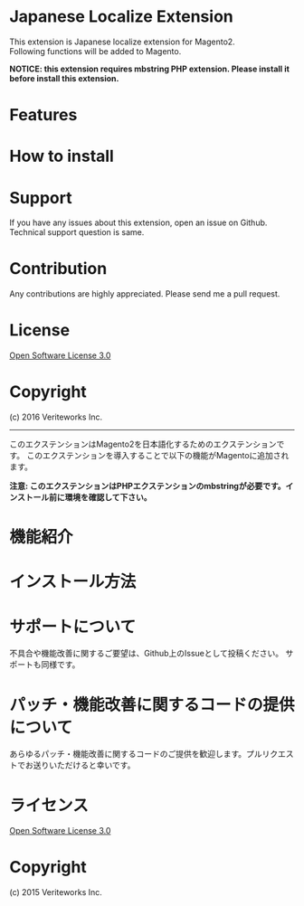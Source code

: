 Japanese Localize Extension
================
This extension is Japanese localize extension for Magento2.  
Following functions will be added to Magento.

**NOTICE: this extension requires mbstring PHP extension. Please install it before install this extension.**

# Features



# How to install



# Support

If you have any issues about this extension, open an issue on Github.
Technical support question is same. 

# Contribution

Any contributions are highly appreciated. Please send me a pull request.

# License

[Open Software License 3.0](http://opensource.org/licenses/osl-3.0.php)

# Copyright

(c) 2016 Veriteworks Inc.

***

このエクステンションはMagento2を日本語化するためのエクステンションです。
このエクステンションを導入することで以下の機能がMagentoに追加されます。

**注意: このエクステンションはPHPエクステンションのmbstringが必要です。インストール前に環境を確認して下さい。**

# 機能紹介



# インストール方法



# サポートについて

不具合や機能改善に関するご要望は、Github上のIssueとして投稿ください。
サポートも同様です。

# パッチ・機能改善に関するコードの提供について

あらゆるパッチ・機能改善に関するコードのご提供を歓迎します。プルリクエストでお送りいただけると幸いです。

# ライセンス

[Open Software License 3.0](http://opensource.org/licenses/osl-3.0.php)

# Copyright

(c) 2015 Veriteworks Inc.